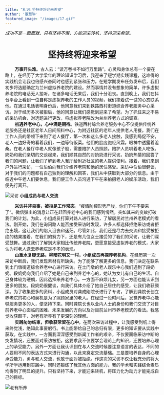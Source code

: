 ```yaml
---
title: "札记:坚持终将迎来希望"
author: '覃慧琳'
featured_image: "/images/17.gif"
---
```

*成功不是一蹴而就，只有坚持不懈，方能迎来转机，坚持迎来希望。*

#  <center>**坚持终将迎来希望** </center>
&nbsp;&nbsp;&nbsp;&nbsp;&nbsp;&nbsp;&nbsp;&nbsp;**万事开头难**。古人云：“读万卷书不如行万里路”。心灵和身体总有一个要在路上，在经历了大学梁年的理论知识学习后，我迎来了短学期实践课程，这难得的实践机会让我也倍感兴奋同时也感到紧张和压力。在短学期发布任务发布后，我们初步将选题确定为兰州虚拟养老院的建设。然而事情并没有想象的简单，许多虚拟养老院的电话无人接听，在诸多电话无果后，我们十分沮丧。直到晚上，我们在抖音平台上看到一位自称是虚拟养老的工作人员的视频，我们抱着试一试的心态联系他。在通过电话表明身份后，他同意我们来到铁路西村街道综合养老服务中心采访。对于经历多次被拒后，他的同意让我们感觉到迎来了希望。为了抓住来之不易的采访机会，对选题进行更改，将虚拟养老院改为兰州养老方式的调查。    
&nbsp;&nbsp;&nbsp;&nbsp;&nbsp;&nbsp;&nbsp;&nbsp;**初遇养老中心，心中满是期待**。铁道西村综合养老服务中心不仅提供传统养老服务还是社区老年人日间照料中心，为附近社区的老年人提供老人用餐。我们在工作人员的带领下来到了老人餐厅，第一次和这么多老人接触，我感到局促不安，老人一边好奇的看着我们，一边等待饭菜。他们的脸庞饱经风霜，眼神中透露着沧桑。在老人餐厅中老人就像孩子般，需要陪护人员照顾，陪护人员哄着老人吃饭。奶奶和我们亲切的交谈起来，我们顺其自然的对奶奶进行采访。奶奶热情的回答了我们的问题，让我们了解到老人餐厅给附近社区的老人提供便利。接着，我们来到户外进行采访，一位伯伯向我们介绍养老院和他的居住感受。采访中伯伯很健谈，对于我们的问题都有⾃⼰独到的理解和回答，我们从中获取到大部分的信息。由于临近中午老人们要休息，我们便工作人员沟通下午在来拍摄老人的娱乐活动，我们便先行离开。
 
![采访](/images/19.JPG)
**小组成员与老人交流**

&nbsp;&nbsp;&nbsp;&nbsp;&nbsp;&nbsp;&nbsp;&nbsp;**采访并非易事，被拒是工作常态**。“疫情防控形势严峻，你们下午不要来了“。微信弹出的消息让正在赶回养老中心的我们感到愕然，突如其来的变故打破我们的计划。为此，小组成员打算对路人进行采访，了解居民对兰州养老模式的看法。刚开始，我们在询问路人能否接受采访时发现，许多人都选择拒绝采访或者拒绝出境，这让我们的陷入沮丧和迷茫。尽管如此，我们还是尽力去交流和接受被拒绝的结果接着，在我们的努力下，还是有几位女士接受的了我们的采访，让我们深受鼓舞。通过我们了解到大家相比传统养老院，更愿意接受虚拟养老的模式，大家认为将老人送去养老院是不孝的表现。    
&nbsp;&nbsp;&nbsp;&nbsp;&nbsp;&nbsp;&nbsp;&nbsp;**⼭重⽔复疑⽆路，柳暗花明⼜⼀村，小组成员再探养老机构**。在经历第一次采访中断后，我们发现素材有所缺失。为了能够了解更多的信息，我们决定在联系到土门墩街道综合养老中心进行采访。在土门墩的老人娱乐中心我们遇到了段奶奶。段奶奶向我们介绍了她是自己来到养老中心的，她认为女儿有自己的生活。自己身体较为硬朗，因此选择来养老中心。一方面不麻烦儿女，另一方面也能认识到更多的朋友。段奶奶很健谈，向我们具体介绍了她自己居住的感受，让我们收获颇深。为了收集更多的资料，小组成员对龚成刚院长进行了专访，了解到龚院长创立养老院的初心和契机是为了照顾家里的老人。在经过一段时间后，发觉养老中心能够服务更多的人，便坚持下来。同时龚院长也以业内人士的身份和我们交流了对目前养老中心面临的困难、未来发展的方向以及对目前兰州市养老模式的看法。我感觉收获颇丰，对老有所养有了更深刻的理解。    
&nbsp;&nbsp;&nbsp;&nbsp;&nbsp;&nbsp;&nbsp;&nbsp;**实践匆匆结束，但收获常留在心中**。在两次采访过程中，让我感受到纸上得来终觉浅，绝知此事要躬行。书上能带给自己的总归有限，更多的知识要从实践中获取。在实践中，一方面我深深感受到新闻工作者的艰辛，不仅要面临采访中断的突发情况，还要面对采访被拒。这要求我不仅要学会理论上的知识，还要培养心理上的承受能力。另外一方面让我认识到在与人交流时候要注意语言的表达，不同的人要用不同的表达方式来进行沟通，以此来奠定交流基础。三是要培养自身的心理承受能力，勇与和人交流，也敢于面对被拒绝。作这次的采访不仅让我充分的将大学所学运用到实践中，同时还锻炼了我其他方面的能力，我的学术和实践综合素质均得到了明显的提升。只有坚持下来，才能迎来转机，将压力化为动力才能完成自己的目标。   

![老有所养](https://ts1.cn.mm.bing.net/th/id/R-C.55e411195655400cfbfc7eb11ea73862?rik=E923msSKAMKkVA&riu=http%3a%2f%2fpic.ntimg.cn%2ffile%2f20181104%2f25584226_113327608495_2.jpg&ehk=%2fW4vsXvOLWVLvkhatCsKd933MWyT%2br3Ef1Vu2gnyJGs%3d&risl=&pid=ImgRaw&r=0)